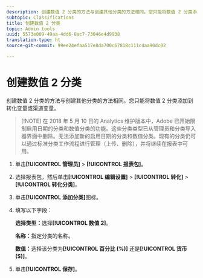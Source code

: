```yaml
---
description: 创建数值 2 分类的方法与创建其他分类的方法相同。您只能将数值 2 分类添加到转化变量或渠道变量。
subtopic: Classifications
title: 创建数值 2 分类
topic: Admin tools
uuid: 5573e009-49aa-4dd6-8ac7-73046e4d9938
translation-type: ht
source-git-commit: 99ee24efaa517e8da700c67818c111c4aa90dc02

---
```



# 创建数值 2 分类

创建数值 2 分类的方法与创建其他分类的方法相同。您只能将数值 2 分类添加到转化变量或渠道变量。

> [!NOTE] 在 2018 年 5 月 10 日的 Analytics 维护版本中，Adobe 已开始限制启用日期的分类和数值分类的功能。这些分类类型已从管理员和分类导入器界面中删除。无法添加新的启用日期的分类和数值分类。现有的分类仍可以通过标准分类工作流程进行管理（上传、删除），并将继续在报表中可用。

1. 单击&#x200B;**[!UICONTROL 管理员]** > **[!UICONTROL 报表包]**。
1. 选择报表包，然后单击&#x200B;**[!UICONTROL 编辑设置]** > **[!UICONTROL 转化]** > **[!UICONTROL 转化分类]**。
1. 单击&#x200B;**[!UICONTROL 添加分类]**&#x200B;图标。
1. 填写以下字段：

   **选择类型：**&#x200B;选择&#x200B;**[!UICONTROL 数值 2]**。

   **名称：**&#x200B;指定分类的名称。

   **数值：**&#x200B;选择该分类为&#x200B;**[!UICONTROL 百分比 (%)]** 还是&#x200B;**[!UICONTROL 货币 ($)]**。

1. 单击&#x200B;**[!UICONTROL 保存]**。
